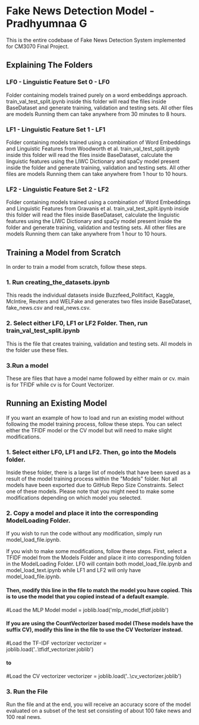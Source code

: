 # Fake News Detection Model - Pradhyumnaa G
This is the entire codebase of Fake News Detection System implemented for CM3070 Final Project.

## Explaining The Folders

### LF0 - Linguistic Feature Set 0 - LF0
Folder containing models trained purely on a word embeddings approach. train_val_test_split.ipynb inside this folder will read the files inside BaseDataset and generate training, validation and testing sets. All other files are models Running them can take anywhere from 30 minutes to 8 hours.

### LF1 - Linguistic Feature Set 1 - LF1
Folder containing models trained using a combination of Word Embeddings and Linguistic Features from Woodworth et al. train_val_test_split.ipynb inside this folder will read the files inside BaseDataset, calculate the linguistic features using the LIWC Dictionary and spaCy model present inside the folder and generate training, validation and testing sets. All other files are models Running them can take anywhere from 1 hour to 10 hours.

### LF2 - Linguistic Feature Set 2 - LF2
Folder containing models trained using a combination of Word Embeddings and Linguistic Features from Gravanis et al. train_val_test_split.ipynb inside this folder will read the files inside BaseDataset, calculate the linguistic features using the LIWC Dictionary and spaCy model present inside the folder and generate training, validation and testing sets. All other files are models Running them can take anywhere from 1 hour to 10 hours.

## Training a Model from Scratch
In order to train a model from scratch, follow these steps.

### 1. Run creating_the_datasets.ipynb
This reads the individual datasets inside Buzzfeed_Politifact, Kaggle, McIntire, Reuters and WELFake and generates two files inside BaseDataset, fake_news.csv and real_news.csv.

### 2. Select either LF0, LF1 or LF2 Folder. Then, run train_val_test_split.ipynb
This is the file that creates training, validation and testing sets. All models in the folder use these files.

### 3.Run a model
These are files that have a model name followed by either main or cv. main is for TFIDF while cv is for Count Vectorizer.

## Running an Existing Model
If you want an example of how to load and run an existing model without following the model training process, follow these steps. You can select either the TFIDF model or the CV model but will need to make slight modifications.

### 1. Select either LF0, LF1 and LF2. Then, go into the Models folder.
Inside these folder, there is a large list of models that have been saved as a result of the model training process within the "Models" folder. Not all models have been exported due to GitHub Repo Size Constraints. Select one of these models. Please note that you might need to make some modifications depending on which model you selected.

### 2. Copy a model and place it into the corresponding ModelLoading Folder.
If you wish to run the code without any modification, simply run model_load_file.ipynb.

If you wish to make some modifications, follow these steps. First, select a TFIDF model from the Models Folder and place it into corresponding folden in the ModelLoading Folder. LF0 will contain both model_load_file.ipynb and model_load_text.ipynb while LF1 and LF2 will only have model_load_file.ipynb.

#### Then, modify this line in the file to match the model you have copied. This is to use the model that you copied instead of a default example.
#Load the MLP Model
model = joblib.load('mlp_model_tfidf.joblib')

#### If you are using the CountVectorizer based model (These models have the suffix CV), modify this line in the file to use the CV Vectorizer instead.
#Load the TF-IDF vectorizer
vectorizer = joblib.load('..\\tfidf_vectorizer.joblib')

#### to

#Load the CV vectorizer
vectorizer = joblib.load('..\\cv_vectorizer.joblib')

### 3. Run the File
Run the file and at the end, you will receive an accuracy score of the model evaluated on a subset of the test set consisting of about 100 fake news and 100 real news.
